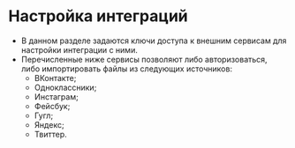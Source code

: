 # Настройка интеграций
* В данном разделе задаются ключи доступа к внешним сервисам для настройки интеграции с ними.
* Перечисленные ниже сервисы позволяют либо авторизоваться, либо импортировать файлы из следующих источников:
    + ВКонтакте;
    + Одноклассники;
    + Инстаграм;
    + Фейсбук;
    + Гугл;
    + Яндекс;
    + Твиттер.